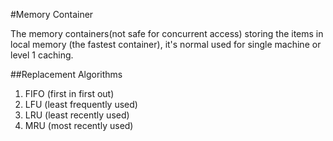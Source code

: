 #Memory Container

The memory containers(not safe for concurrent access) storing the items in local memory (the fastest container), it's normal used for single machine or level 1 caching.

##Replacement Algorithms

1. FIFO (first in first out)
2. LFU (least frequently used)
3. LRU (least recently used)
4. MRU (most recently used)
